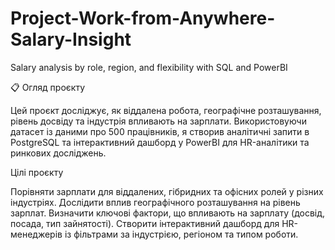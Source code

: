 # Project-Work-from-Anywhere-Salary-Insight
Salary analysis by role, region, and flexibility with SQL and PowerBI

📋 Огляд проєкту

Цей проєкт досліджує, як віддалена робота, географічне розташування, рівень досвіду та індустрія впливають на зарплати. 
Використовуючи датасет із даними про 500 працівників, я створив аналітичні запити в PostgreSQL та інтерактивний дашборд у PowerBI для HR-аналітики та ринкових досліджень.

Цілі проєкту

Порівняти зарплати для віддалених, гібридних та офісних ролей у різних індустріях.
Дослідити вплив географічного розташування на рівень зарплат.
Визначити ключові фактори, що впливають на зарплату (досвід, посада, тип зайнятості).
Створити інтерактивний дашборд для HR-менеджерів із фільтрами за індустрією, регіоном та типом роботи.
